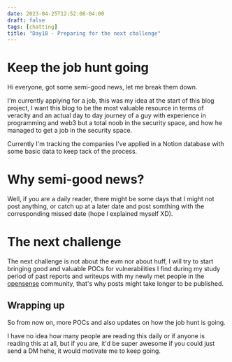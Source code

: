 ```yaml
---
date: 2023-04-25T12:52:08-04:00
draft: false
tags: [chatting]
title: "Day18 - Preparing for the next challenge"
---
```


# Keep the job hunt going

Hi everyone, got some semi-good news, let me break them down.

I'm currently applying for a job, this was my idea at the start of this blog project, I want this blog to be the most valuable resource in terms of veracity and an actual day to day journey of a guy with experience in programming and web3 but a total noob in the security space, and how he managed to get a job in the security space.

Currently I'm tracking the companies I've applied in a Notion database with some basic data to keep tack of the process.

# Why semi-good news?

Well, if you are a daily reader, there might be some days that I might not post anything, or catch up at a later date and post somthing with the corresponding missed date (hope I explained myself XD).

# The next challenge

The next challenge is not about the evm nor about huff, I will try to start bringing good and valuable POCs for vulnerabilities I find during my study period of past reports and writeups with my newly met people in the [opensense](https://twitter.com/opensensepw) community, that's why posts might take longer to be published.

## Wrapping up

So from now on, more POCs and also updates on how the job hunt is going.

I have no idea how many people are reading this daily or if anyone is reading this at all, but if you are, it'd be super awesome if you could just send a DM hehe, it would motivate me to keep going.